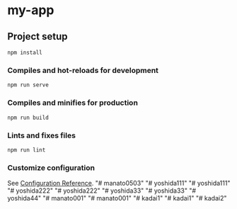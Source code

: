 # my-app

## Project setup
```
npm install
```

### Compiles and hot-reloads for development
```
npm run serve
```

### Compiles and minifies for production
```
npm run build
```

### Lints and fixes files
```
npm run lint
```

### Customize configuration
See [Configuration Reference](https://cli.vuejs.org/config/).
"# manato0503" 
"# yoshida111" 
"# yoshida111" 
"# yoshida222" 
"# yoshida222" 
"# yoshida33" 
"# yoshida33" 
"# yoshida44" 
"# manato001" 
"# manato001" 
"# kadai1" 
"# kadai1" 
"# kadai2" 

